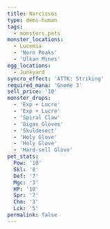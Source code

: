 ```yaml
---
title: Narcissos
type: demi-human
tags:
  - monsters_pets
monster_locations:
  - Lucemia
  - 'Norn Peaks'
  - 'Ulkan Mines'
egg_locations:
  - Junkyard
syncro_effect: 'ATTK: Striking'
required_mana: 'Gnome 3'
sell_price: '10'
monster_drops:
  - 'Exp + Lucre'
  - 'Exp + Lucre'
  - 'Spiral Claw'
  - 'Gigas Gloves'
  - 'Skuldesect'
  - 'Holy Glove'
  - 'Holy Glove'
  - 'Hard-sell Glove'
pet_stats:
  Pow: '10'
  Skl: '8'
  Def: '7'
  Mgc: '3'
  HP: '10'
  Spr: '7'
  Chm: '3'
  Lck: '5'
permalink: false
---
```

